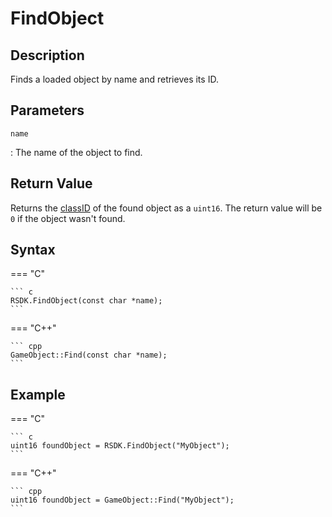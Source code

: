# FindObject

## Description
Finds a loaded object by name and retrieves its ID.

## Parameters
`name`

:   The name of the object to find.

## Return Value
Returns the [classID](TODO) of the found object as a `uint16`. The return value will be `0` if the object wasn't found.

## Syntax
=== "C"

	``` c
	RSDK.FindObject(const char *name);
	```

=== "C++"

	``` cpp
	GameObject::Find(const char *name);
	```

## Example
=== "C"

	``` c
	uint16 foundObject = RSDK.FindObject("MyObject");
	```

=== "C++"

	``` cpp
	uint16 foundObject = GameObject::Find("MyObject");
	```